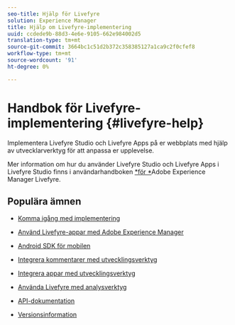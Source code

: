 ```yaml
---
seo-title: Hjälp för Livefyre
solution: Experience Manager
title: Hjälp om Livefyre-implementering
uuid: ccdede9b-88d3-4e6e-9105-662e984002d5
translation-type: tm+mt
source-git-commit: 3664bc1c51d2b372c358385127a1ca9c2f0cfef8
workflow-type: tm+mt
source-wordcount: '91'
ht-degree: 0%

---
```



# Handbok för Livefyre-implementering {#livefyre-help}

Implementera Livefyre Studio och Livefyre Apps på er webbplats med hjälp av utvecklarverktyg för att anpassa er upplevelse.

Mer information om hur du använder Livefyre Studio och Livefyre Apps i Livefyre Studio finns i användarhandboken [*för *](/help/using/home.md)Adobe Experience Manager Livefyre.

## Populära ämnen

* [Komma igång med implementering](c-getting-started/c-getting-started.md)

* [Använd Livefyre-appar med Adobe Experience Manager](https://helpx.adobe.com/experience-manager/6-4/sites/administering/using/livefyre.html)

* [Android SDK för mobilen](c-mobile-sdks/c-android-sdk.md)

* [Integrera kommentarer med utvecklingsverktyg](/help/implementation/c-app-integrations/c-comments-integration/c-comments-integration.md)

* [Integrera appar med utvecklingsverktyg](/help/implementation/c-getting-started/c-implementation-process/c-implementation-process.md)

* [Använda Livefyre med analysverktyg](/help/implementation/livefyre-analytics/livefyre-analytics.md)

* [API-dokumentation](https://api.livefyre.com)

* [Versionsinformation](/help/using/c-rn/c-rn.md)